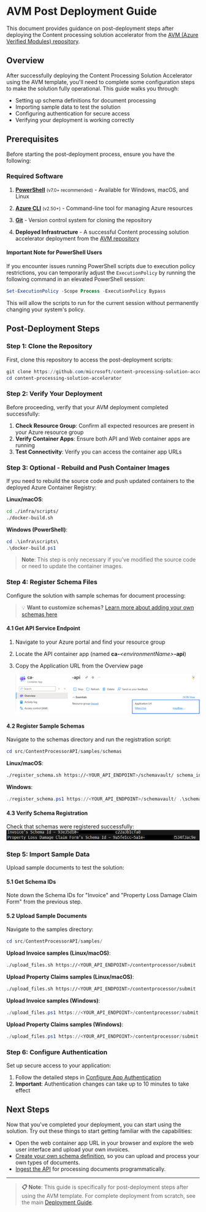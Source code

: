 # AVM Post Deployment Guide

This document provides guidance on post-deployment steps after deploying the Content processing solution accelerator from the [AVM (Azure Verified Modules) repository](https://github.com/Azure/bicep-registry-modules/tree/main/avm/ptn/sa/content-processing).

## Overview

After successfully deploying the Content Processing Solution Accelerator using the AVM template, you'll need to complete some configuration steps to make the solution fully operational. This guide walks you through:

- Setting up schema definitions for document processing
- Importing sample data to test the solution
- Configuring authentication for secure access
- Verifying your deployment is working correctly

## Prerequisites

Before starting the post-deployment process, ensure you have the following:

### Required Software

1. **[PowerShell](https://learn.microsoft.com/en-us/powershell/scripting/install/installing-powershell?view=powershell-7.4)** <small>(v7.0+ recommended)</small> - Available for Windows, macOS, and Linux

2. **[Azure CLI](https://learn.microsoft.com/en-us/cli/azure/install-azure-cli)** <small>(v2.50+)</small> - Command-line tool for managing Azure resources

3. **[Git](https://git-scm.com/downloads/)** - Version control system for cloning the repository

4. **Deployed Infrastructure** - A successful Content processing solution accelerator deployment from the [AVM repository](https://github.com/Azure/bicep-registry-modules/tree/main/avm/ptn/sa/content-processing)

#### Important Note for PowerShell Users

If you encounter issues running PowerShell scripts due to execution policy restrictions, you can temporarily adjust the `ExecutionPolicy` by running the following command in an elevated PowerShell session:

```powershell
Set-ExecutionPolicy -Scope Process -ExecutionPolicy Bypass
```

This will allow the scripts to run for the current session without permanently changing your system's policy.

## Post-Deployment Steps

### Step 1: Clone the Repository

First, clone this repository to access the post-deployment scripts:

```powershell
git clone https://github.com/microsoft/content-processing-solution-accelerator.git
cd content-processing-solution-accelerator
```

### Step 2: Verify Your Deployment

Before proceeding, verify that your AVM deployment completed successfully:

1. **Check Resource Group**: Confirm all expected resources are present in your Azure resource group
2. **Verify Container Apps**: Ensure both API and Web container apps are running
3. **Test Connectivity**: Verify you can access the container app URLs

### Step 3: Optional - Rebuild and Push Container Images

If you need to rebuild the source code and push updated containers to the deployed Azure Container Registry:

**Linux/macOS**:
```bash
cd ./infra/scripts/
./docker-build.sh
```

**Windows (PowerShell)**:
```powershell
cd .\infra\scripts\
.\docker-build.ps1
```

> **Note**: This step is only necessary if you've modified the source code or need to update the container images.

### Step 4: Register Schema Files

Configure the solution with sample schemas for document processing:

> 💡 **Want to customize schemas?** [Learn more about adding your own schemas here](./CustomizeSchemaData.md)

#### 4.1 Get API Service Endpoint

1. Navigate to your Azure portal and find your resource group
2. Locate the API container app (named **ca-**_\<environmentName\>_**-api**)
3. Copy the Application URL from the Overview page
   
   ![Check API Service Url](./images/CheckAPIService.png)

#### 4.2 Register Sample Schemas

Navigate to the schemas directory and run the registration script:

```powershell
cd src/ContentProcessorAPI/samples/schemas
```

**Linux/macOS**:
```bash
./register_schema.sh https://<YOUR_API_ENDPOINT>/schemavault/ schema_info_sh.json
```

**Windows**:
```powershell
./register_schema.ps1 https://<YOUR_API_ENDPOINT>/schemavault/ .\schema_info_ps1.json
```

#### 4.3 Verify Schema Registration

Check that schemas were registered successfully:
![Schema file registration](./images/SchemaFileRegistration.png)

### Step 5: Import Sample Data

Upload sample documents to test the solution:

#### 5.1 Get Schema IDs

Note down the Schema IDs for "Invoice" and "Property Loss Damage Claim Form" from the previous step.

#### 5.2 Upload Sample Documents

Navigate to the samples directory:

```powershell
cd src/ContentProcessorAPI/samples/
```

**Upload Invoice samples (Linux/macOS)**:
```bash
./upload_files.sh https://<YOUR_API_ENDPOINT>/contentprocessor/submit ./invoices <INVOICE_SCHEMA_ID>
```

**Upload Property Claims samples (Linux/macOS)**:
```bash
./upload_files.sh https://<YOUR_API_ENDPOINT>/contentprocessor/submit ./propertyclaims <PROPERTY_CLAIM_SCHEMA_ID>
```

**Upload Invoice samples (Windows)**:
```powershell
./upload_files.ps1 https://<YOUR_API_ENDPOINT>/contentprocessor/submit .\invoices <INVOICE_SCHEMA_ID>
```

**Upload Property Claims samples (Windows)**:
```powershell
./upload_files.ps1 https://<YOUR_API_ENDPOINT>/contentprocessor/submit .\propertyclaims <PROPERTY_CLAIM_SCHEMA_ID>
```

### Step 6: Configure Authentication

Set up secure access to your application:

1. Follow the detailed steps in [Configure App Authentication](./ConfigureAppAuthentication.md)
2. **Important**: Authentication changes can take up to 10 minutes to take effect

## Next Steps

Now that you've completed your deployment, you can start using the solution. Try out these things to start getting familiar with the capabilities:
* Open the web container app URL in your browser and explore the web user interface and upload your own invoices.
* [Create your own schema definition](./CustomizeSchemaData.md), so you can upload and process your own types of documents.
* [Ingest the API](API.md) for processing documents programmatically.

---

> **📋 Note**: This guide is specifically for post-deployment steps after using the AVM template. For complete deployment from scratch, see the main [Deployment Guide](./DeploymentGuide.md).